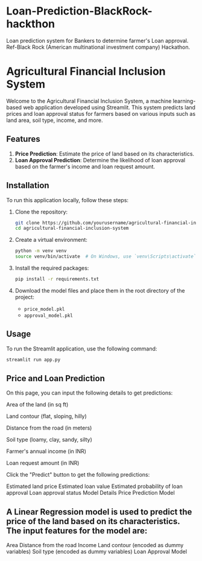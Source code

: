 # Loan-Prediction-BlackRock-hackthon
Loan prediction system for Bankers to determine farmer's Loan approval. Ref-Black Rock (American multinational investment company) Hackathon. 

# Agricultural Financial Inclusion System

Welcome to the Agricultural Financial Inclusion System, a machine learning-based web application developed using Streamlit. This system predicts land prices and loan approval status for farmers based on various inputs such as land area, soil type, income, and more.

## Features

1. **Price Prediction**: Estimate the price of land based on its characteristics.
2. **Loan Approval Prediction**: Determine the likelihood of loan approval based on the farmer's income and loan request amount.

## Installation

To run this application locally, follow these steps:

1. Clone the repository:
    ```bash
    git clone https://github.com/yourusername/agricultural-financial-inclusion-system.git
    cd agricultural-financial-inclusion-system
    ```

2. Create a virtual environment:
    ```bash
    python -m venv venv
    source venv/bin/activate  # On Windows, use `venv\Scripts\activate`
    ```

3. Install the required packages:
    ```bash
    pip install -r requirements.txt
    ```

4. Download the model files and place them in the root directory of the project:
    - `price_model.pkl`
    - `approval_model.pkl`

## Usage

To run the Streamlit application, use the following command:
```bash
streamlit run app.py
```
## Price and Loan Prediction
On this page, you can input the following details to get predictions:

Area of the land (in sq ft)

Land contour (flat, sloping, hilly)

Distance from the road (in meters)

Soil type (loamy, clay, sandy, silty)

Farmer's annual income (in INR)

Loan request amount (in INR)

Click the "Predict" button to get the following predictions:

Estimated land price
Estimated loan value
Estimated probability of loan approval
Loan approval status
Model Details
Price Prediction Model

## A Linear Regression model is used to predict the price of the land based on its characteristics. The input features for the model are:

Area
Distance from the road
Income
Land contour (encoded as dummy variables)
Soil type (encoded as dummy variables)
Loan Approval Model



